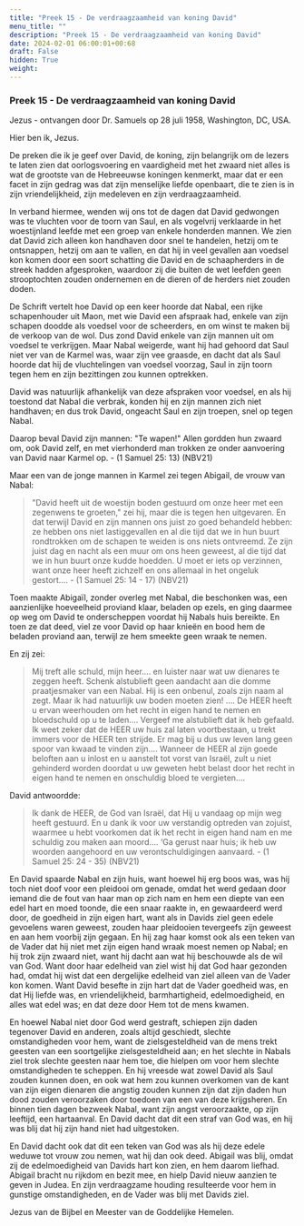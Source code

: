 ```yaml
---
title: "Preek 15 - De verdraagzaamheid van koning David"
menu_title: ""
description: "Preek 15 - De verdraagzaamheid van koning David"
date: 2024-02-01 06:00:01+00:68
draft: False
hidden: True
weight:
---
```

### Preek 15 - De verdraagzaamheid van koning David

Jezus - ontvangen door Dr. Samuels op 28 juli 1958, Washington, DC, USA.

Hier ben ik, Jezus.

De preken die ik je geef over David, de koning, zijn belangrijk om de lezers te laten zien dat oorlogsvoering en vaardigheid met het zwaard niet alles is wat de grootste van de Hebreeuwse koningen kenmerkt, maar dat er een facet in zijn gedrag was dat zijn menselijke liefde openbaart, die te zien is in zijn vriendelijkheid, zijn medeleven en zijn verdraagzaamheid.

In verband hiermee, wenden wij ons tot de dagen dat David gedwongen was te vluchten voor de toorn van Saul, en als vogelvrij verklaarde in het woestijnland leefde met een groep van enkele honderden mannen. We zien dat David zich alleen kon handhaven door snel te handelen, hetzij om te ontsnappen, hetzij om aan te vallen, en dat hij in veel gevallen aan voedsel kon komen door een soort schatting die David en de schaapherders in de streek hadden afgesproken, waardoor zij die buiten de wet leefden geen strooptochten zouden ondernemen en de dieren of de herders niet zouden doden.

De Schrift vertelt hoe David op een keer hoorde dat Nabal, een rijke schapenhouder uit Maon, met wie David een afspraak had, enkele van zijn schapen doodde als voedsel voor de scheerders, en om winst te maken bij de verkoop van de wol. Dus zond David enkele van zijn mannen uit om voedsel te verkrijgen. Maar Nabal weigerde, want hij had gehoord dat Saul niet ver van de Karmel was, waar zijn vee graasde, en dacht dat als Saul hoorde dat hij de vluchtelingen van voedsel voorzag, Saul in zijn toorn tegen hem en zijn bezittingen zou kunnen optrekken.

David was natuurlijk afhankelijk van deze afspraken voor voedsel, en als hij toestond dat Nabal die verbrak, konden hij en zijn mannen zich niet handhaven; en dus trok David, ongeacht Saul en zijn troepen, snel op tegen Nabal.

Daarop beval David zijn mannen: "Te wapen!" Allen gordden hun zwaard om, ook David zelf, en met vierhonderd man trokken ze onder aanvoering van David naar Karmel op. - (1 Samuel 25: 13) (NBV21)

Maar een van de jonge mannen in Karmel zei tegen Abigail, de vrouw van Nabal:

> "David heeft uit de woestijn boden gestuurd om onze heer met een zegenwens te groeten," zei hij, maar die is tegen hen uitgevaren. En dat terwijl David en zijn mannen ons juist zo goed behandeld hebben: ze hebben ons niet lastiggevallen en al die tijd dat we in hun buurt rondtrokken om de schapen te weiden is ons niets ontvreemd. Ze zijn juist dag en nacht als een muur om ons heen geweest, al die tijd dat we in hun buurt onze kudde hoedden. U moet er iets op verzinnen, want onze heer heeft zichzelf en ons allemaal in het ongeluk gestort…. - (1 Samuel 25: 14 - 17) (NBV21)

Toen maakte Abigaïl, zonder overleg met Nabal, die beschonken was, een aanzienlijke hoeveelheid proviand klaar, beladen op ezels, en ging daarmee op weg om David te onderscheppen voordat hij Nabals huis bereikte. En toen ze dat deed, viel ze voor David op haar knieën en bood hem de beladen proviand aan, terwijl ze hem smeekte geen wraak te nemen.

En zij zei:

> Mij treft alle schuld, mijn heer.... en luister naar wat uw dienares te zeggen heeft. Schenk alstublieft geen aandacht aan die domme praatjesmaker van een Nabal. Hij is een onbenul, zoals zijn naam al zegt. Maar ik had natuurlijk uw boden moeten zien! …. De HEER heeft u ervan weerhouden om het recht in eigen hand te nemen en bloedschuld op u te laden.… Vergeef me alstublieft dat ik heb gefaald. Ik weet zeker dat de HEER uw huis zal laten voortbestaan, u trekt immers voor de HEER ten strijde. Er mag bij u dus uw leven lang geen spoor van kwaad te vinden zijn…. Wanneer de HEER al zijn goede beloften aan u inlost en u aanstelt tot vorst van Israël, zult u niet gehinderd worden doordat u uw geweten hebt belast door het recht in eigen hand te nemen en onschuldig bloed te vergieten….

David antwoordde:

> Ik dank de HEER, de God van Israël, dat Hij u vandaag op mijn weg heeft gestuurd. En u dank ik voor uw verstandig optreden van zojuist, waarmee u hebt voorkomen dat ik het recht in eigen hand nam en me schuldig zou maken aan moord…. ‘Ga gerust naar huis; ik heb uw woorden aangehoord en uw verontschuldigingen aanvaard. - (1 Samuel 25: 24 - 35) (NBV21)

En David spaarde Nabal en zijn huis, want hoewel hij erg boos was, was hij toch niet doof voor een pleidooi om genade, omdat het werd gedaan door iemand die de fout van haar man op zich nam en hem een diepte van een edel hart en moed toonde, die een snaar raakte in, en gewaardeerd werd door, de goedheid in zijn eigen hart, want als in Davids ziel geen edele gevoelens waren geweest, zouden haar pleidooien tevergeefs zijn geweest en aan hem voorbij zijn gegaan. En hij zag haar komst ook als een teken van de Vader dat hij niet met zijn eigen hand wraak moest nemen op Nabal; en hij trok zijn zwaard niet, want hij dacht aan wat hij beschouwde als de wil van God. Want door haar edelheid van ziel wist hij dat God haar gezonden had, omdat hij wist dat een dergelijke edelheid van ziel alleen van de Vader kon komen. Want David besefte in zijn hart dat de Vader goedheid was, en dat Hij liefde was, en vriendelijkheid, barmhartigheid, edelmoedigheid, en alles wat edel was; en dat deze door Hem tot de mens kwamen.

En hoewel Nabal niet door God werd gestraft, schiepen zijn daden tegenover David en anderen, zoals altijd geschiedt, slechte omstandigheden voor hem, want de zielsgesteldheid van de mens trekt geesten van een soortgelijke zielsgesteldheid aan; en het slechte in Nabals ziel trok slechte geesten naar hem toe, die hielpen om voor hem slechte omstandigheden te scheppen. En hij vreesde wat zowel David als Saul zouden kunnen doen, en ook wat hem zou kunnen overkomen van de kant van zijn eigen dienaren die angstig zouden kunnen zijn dat zijn daden hun dood zouden veroorzaken door toedoen van een van deze krijgsheren. En binnen tien dagen bezweek Nabal, want zijn angst veroorzaakte, op zijn leeftijd, een hartaanval. En David dacht dat dit een straf van God was, en hij was blij dat hij zijn hand niet had uitgestoken.

En David dacht ook dat dit een teken van God was als hij deze edele weduwe tot vrouw zou nemen, wat hij dan ook deed. Abigail was blij, omdat zij de edelmoedigheid van Davids hart kon zien, en hem daarom liefhad. Abigail bracht nu rijkdom en bezit mee, en hielp David nieuw aanzien te geven in Judea. En zijn verdraagzame houding resulteerde voor hem in gunstige omstandigheden, en de Vader was blij met Davids ziel.

Jezus van de Bijbel en Meester van de Goddelijke Hemelen.
